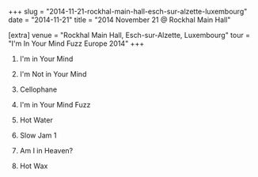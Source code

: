 +++
slug = "2014-11-21-rockhal-main-hall-esch-sur-alzette-luxembourg"
date = "2014-11-21"
title = "2014 November 21 @ Rockhal Main Hall"

[extra]
venue = "Rockhal Main Hall, Esch-sur-Alzette, Luxembourg"
tour = "I'm In Your Mind Fuzz Europe 2014"
+++


 1. I'm in Your Mind

 2. I'm Not in Your Mind

 3. Cellophane

 4. I'm in Your Mind Fuzz

 5. Hot Water

 6. Slow Jam 1

 7. Am I in Heaven?

 8. Hot Wax



